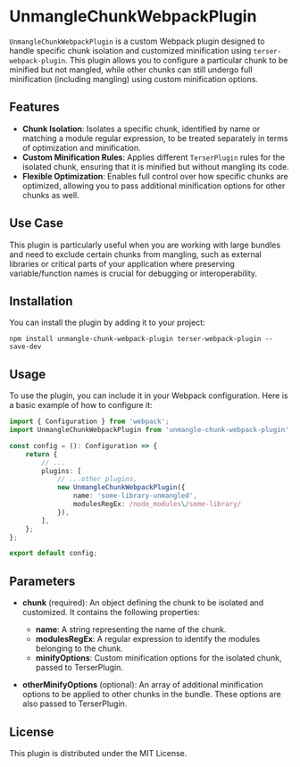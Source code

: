 # UnmangleChunkWebpackPlugin

`UnmangleChunkWebpackPlugin` is a custom Webpack plugin designed to handle specific chunk isolation and customized minification using `terser-webpack-plugin`. This plugin allows you to configure a particular chunk to be minified but not mangled, while other chunks can still undergo full minification (including mangling) using custom minification options.

## Features

- **Chunk Isolation**: Isolates a specific chunk, identified by name or matching a module regular expression, to be treated separately in terms of optimization and minification.
- **Custom Minification Rules**: Applies different `TerserPlugin` rules for the isolated chunk, ensuring that it is minified but without mangling its code.
- **Flexible Optimization**: Enables full control over how specific chunks are optimized, allowing you to pass additional minification options for other chunks as well.

## Use Case

This plugin is particularly useful when you are working with large bundles and need to exclude certain chunks from mangling, such as external libraries or critical parts of your application where preserving variable/function names is crucial for debugging or interoperability.

## Installation

You can install the plugin by adding it to your project:

```npm
npm install unmangle-chunk-webpack-plugin terser-webpack-plugin --save-dev
```

## Usage
To use the plugin, you can include it in your Webpack configuration. Here is a basic example of how to configure it:

```ts
import { Configuration } from 'webpack';
import UnmangleChunkWebpackPlugin from 'unmangle-chunk-webpack-plugin';

const config = (): Configuration => {
    return {
        // ...
        plugins: [
            // ...other plugins,
            new UnmangleChunkWebpackPlugin({
                name: 'some-library-unmangled',
                modulesRegEx: /node_modules\/some-library/
            }),
        ],
    };
};

export default config;
```

## Parameters
- <b>chunk</b> (required): An object defining the chunk to be isolated and customized. It contains the following properties:

    - <b>name</b>: A string representing the name of the chunk.
    - <b>modulesRegEx</b>: A regular expression to identify the modules belonging to the chunk.
    - <b>minifyOptions</b>: Custom minification options for the isolated chunk, passed to TerserPlugin.
- <b>otherMinifyOptions</b> (optional): An array of additional minification options to be applied to other chunks in the bundle. These options are also passed to TerserPlugin.

## License
This plugin is distributed under the MIT License. 